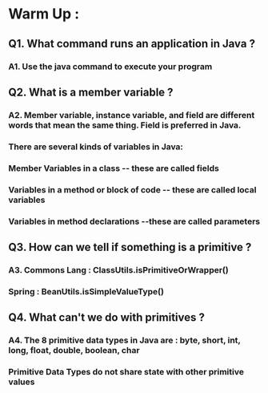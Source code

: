 # Warm Up :

## Q1. What command runs an application in Java ? 
### A1. Use the java command to execute your program


## Q2. What is a member variable ?
### A2. Member variable, instance variable, and field are different words that mean the same thing. Field is preferred in Java. 
### There are several kinds of variables in Java:
### Member Variables in a class -- these are called fields
### Variables in a method or block of code -- these are called local variables 
### Variables in method declarations --these are called parameters


## Q3. How can we tell if something is a primitive ?
### A3. Commons Lang : ClassUtils.isPrimitiveOrWrapper()
###     Spring : BeanUtils.isSimpleValueType()

## Q4. What can't we do with primitives ?
### A4. The 8 primitive data types in Java are : byte, short, int, long, float, double, boolean, char 
### Primitive Data Types do not share state with other primitive values 